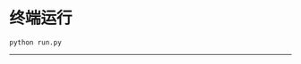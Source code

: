 # 终端运行

```shell
python run.py
```
*************************************************************************************************************************************************************************************************************************************************************************************************************************************************************************************************